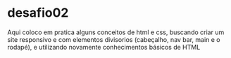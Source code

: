 # desafio02
 Aqui coloco em pratica alguns conceitos de html e css, buscando criar um site responsivo e com elementos divisorios (cabeçalho, nav bar, main e o rodapé), e utilizando novamente conhecimentos básicos de HTML
